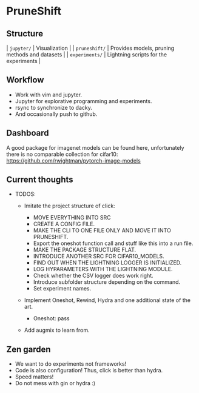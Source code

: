 # PruneShift

## Structure

| `jupyter/` | Visualization |
| `pruneshift/` | Provides models, pruning methods and datasets |
| `experiments/` | Lightning scripts for the experiments |

## Workflow
 - Work with vim and jupyter.
 - Jupyter for explorative programming and experiments.
 - rsync to synchronize to dacky.
 - And occasionally push to github.

## Dashboard
A good package for imagenet models can be found here, unfortunately there is no comparable collection for cifar10:
    https://github.com/rwightman/pytorch-image-models

## Current thoughts
- TODOS:
    - Imitate the project structure of click:
        - MOVE EVERYTHING INTO SRC
        - CREATE A CONFIG FILE.
        - MAKE THE CLI TO ONE FILE ONLY AND MOVE IT INTO PRUNESHIFT.
        - Export the oneshot function call and stuff like this into a run file.
        - MAKE THE PACKAGE STRUCTURE FLAT.
        - INTRODUCE ANOTHER SRC FOR CIFAR10_MODELS.
        - FIND OUT WHEN THE LIGHTNING LOGGER IS INITIALIZED.
        - LOG HYPARAMETERS WITH THE LIGHTNING MODULE.
        - Check whether the CSV logger does work right.
        - Introduce subfolder structure depending on the command.
        - Set experiment names.
        
    - Implement Oneshot, Rewind, Hydra and one additional state of the art.
        - Oneshot:
            pass
    - Add augmix to learn from.


## Zen garden
- We want to do experiments not frameworks!
- Code is also configuration! Thus, click is better than hydra.
- Speed matters!
- Do not mess with gin or hydra :)
